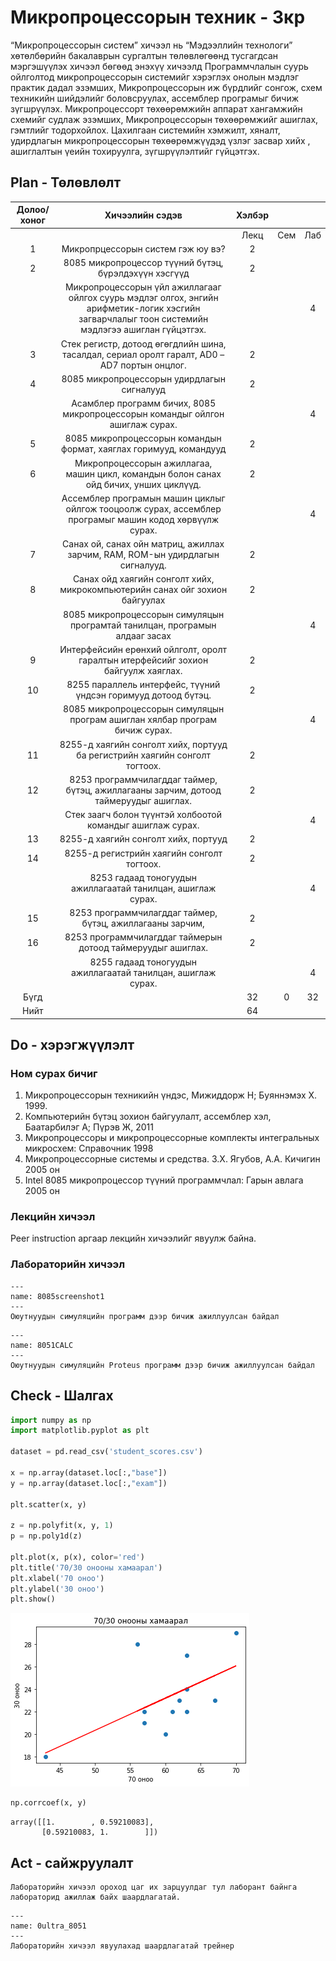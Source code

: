# Микропроцессорын техник - 3кр

“Микропроцессорын систем” хичээл нь “Мэдээллийн технологи” хөтөлбөрийн бакалаврын сургалтын төлөвлөгөөнд тусгагдсан мэргэшүүлэх хичээл бөгөөд энэхүү хичээлд Программчлалын суурь ойлголтод микропроцессорын системийг хэрэглэх онолын мэдлэг практик дадал эзэмших, Микропроцессорын иж бүрдлийг сонгож, схем техникийн шийдэлийг боловсруулах, ассемблер програмыг бичиж зүгшрүүлэх. Микропроцессорт төхөөрөмжийн аппарат хангамжийн схемийг судлаж эзэмших, Микропроцессорын төхөөрөмжийг ашиглах, гэмтлийг тодорхойлох. Цахилгаан системийн хэмжилт, хяналт, удирдлагын микропроцессорын төхөөрөмжүүдэд үзлэг засвар хийх , ашиглалтын үеийн тохируулга, зүгшрүүлэлтийг гүйцэтгэх.

## Plan - Төлөвлөлт
| Долоо/ хоног |                                                                  Хичээлийн сэдэв                                                                  | Хэлбэр |      |     |
|:------------:|:-------------------------------------------------------------------------------------------------------------------------------------------------:|:------:|:----:|:---:|
|              |                                                                                                                                                   |  Лекц  | Сем  | Лаб |
|       1      | Микропрцессорын систем гэж юу вэ?                                                                                                                 |    2   |      |     |
|       2      | 8085 микропроцессор түүний бүтэц, бүрэлдэхүүн хэсгүүд                                                                                             |    2   |      |     |
|              | Микропроцессорын үйл ажиллагааг ойлгох суурь мэдлэг олгох, энгийн арифметик-логик хэсгийн загварчлалыг тоон системийн мэдлэгээ ашиглан гүйцэтгэх. |        |      |  4  |
|       3      | Стек регистр, дотоод өгөгдлийн шина, тасалдал, сериал оролт гаралт, AD0 – AD7 портын онцлог.                                                      |    2   |      |     |
|       4      | 8085 микропроцессорын удирдлагын сигналууд                                                                                                        |    2   |      |     |
|              | Асамблер программ бичих, 8085 микропроцессорын командыг ойлгон ашиглаж сурах.                                                                     |        |      |  4  |
|       5      | 8085 микропроцессорын командын формат, хаяглах горимууд, командууд                                                                                |    2   |      |     |
|       6      | Микропроцессорын ажиллагаа, машин цикл, командын болон санах ойд бичих, унших циклүүд.                                                            |    2   |      |     |
|              | Ассемблер програмын машин циклыг ойлгож тооцоолж сурах, ассемблер програмыг машин кодод хөрвүүлж сурах.                                           |        |      |  4  |
|       7      | Санах ой, санах ойн матриц, ажиллах зарчим, RAM, ROM-ын удирдлагын сигналууд.                                                                     |    2   |      |     |
|       8      | Санах ойд хаягийн сонголт хийх, микрокомпьютерийн санах ойг зохион байгуулах                                                                      |    2   |      |     |
|              | 8085 микропроцессорын симуляцын програмтай танилцан, програмын алдааг засах                                                                       |        |      |  4  |
|       9      | Интерфейсийн ерөнхий ойлголт, оролт гаралтын итерфейсийг зохион байгуулж хаяглах.                                                                 |    2   |      |     |
|      10      | 8255 параллель интерфейс, түүний үндсэн горимууд дотоод бүтэц.                                                                                    |    2   |      |     |
|              | 8085 микропроцессорын симуляцын програм ашиглан хялбар програм бичиж сурах.                                                                       |        |      |  4  |
|      11      | 8255-д хаягийн сонголт хийх, портууд ба регистрийн хаягийн сонголт тогтоох.                                                                       |    2   |      |     |
|      12      | 8253 программчилагддаг таймер, бүтэц, ажиллагааны зарчим, дотоод таймеруудыг ашиглах.                                                             |    2   |      |     |
|              | Стек заагч болон түүнтэй холбоотой командыг ашиглаж сурах.                                                                                        |        |      |  4  |
|      13      | 8255-д хаягийн сонголт хийх, портууд                                                                                                              |    2   |      |     |
|      14      | 8255-д регистрийн хаягийн сонголт тогтоох.                                                                                                        |    2   |      |     |
|              | 8253 гадаад тоногуудын ажиллагаатай танилцан, ашиглаж сурах.                                                                                      |        |      |  4  |
|      15      | 8253 программчилагддаг таймер, бүтэц, ажиллагааны зарчим,                                                                                         |    2   |      |     |
|      16      | 8253 программчилагддаг таймерын дотоод таймеруудыг ашиглах.                                                                                       |    2   |      |     |
|              | 8255 гадаад тоногуудын ажиллагаатай танилцан, ашиглаж сурах.                                                                                      |        |      |  4  |
|     Бүгд     |                                                                                                                                                   |   32   |   0  |  32 |
|     Нийт     |                                                                                                                                                   |   64   |      |     |
## Do - хэрэгжүүлэлт
### Ном сурах бичиг
1.	Микропроцессорын техникийн үндэс, Мижиддорж Н; Буяннэмэх Х. 1999.
2.	Компьютерийн бүтэц зохион байгуулалт, ассемблер хэл, Баатарбилэг А; Пүрэв Ж, 2011
3.	Микропроцессоры и микропроцессорные комплекты интегральных микросхем: Справочник 1998
4. 	Микропроцессорные системы и средства. З.Х. Ягубов, А.А. Кичигин 2005 он
5. 	Intel 8085 микропроцессор түүний программчлал: Гарын авлага 2005 он
### Лекцийн хичээл
Peer instruction аргаар лекцийн хичээлийг явуулж байна.
### Лабораторийн хичээл
```{figure} /8085screenshot1.png
---
name: 8085screenshot1
---
Оюутнуудын симуляцийн программ дээр бичиж ажиллуулсан байдал
```

```{figure} /8051CALC.png
---
name: 8051CALC
---
Оюутнуудын симуляцийн Proteus программ дээр бичиж ажиллуулсан байдал
```

## Check - Шалгах
```python
import numpy as np
import matplotlib.pyplot as plt

dataset = pd.read_csv('student_scores.csv')

x = np.array(dataset.loc[:,"base"])
y = np.array(dataset.loc[:,"exam"])

plt.scatter(x, y)

z = np.polyfit(x, y, 1)
p = np.poly1d(z)

plt.plot(x, p(x), color='red')
plt.title('70/30 онооны хамаарал')
plt.xlabel('70 оноо')
plt.ylabel('30 оноо')
plt.show()
```


    
![png](output_0_0.png)
    



```python
np.corrcoef(x, y)
```




    array([[1.        , 0.59210083],
           [0.59210083, 1.        ]])

## Act - сайжруулалт

```{Note}
Лабораторийн хичээл ороход цаг их зарцуулдаг тул лаборант байнга лабораторид ажиллаж байх шаардлагатай.
```

```{figure} 0ultra_8051.png
---
name: 0ultra_8051
---
Лабораторийн хичээл явуулахад шаардлагатай трейнер
```
